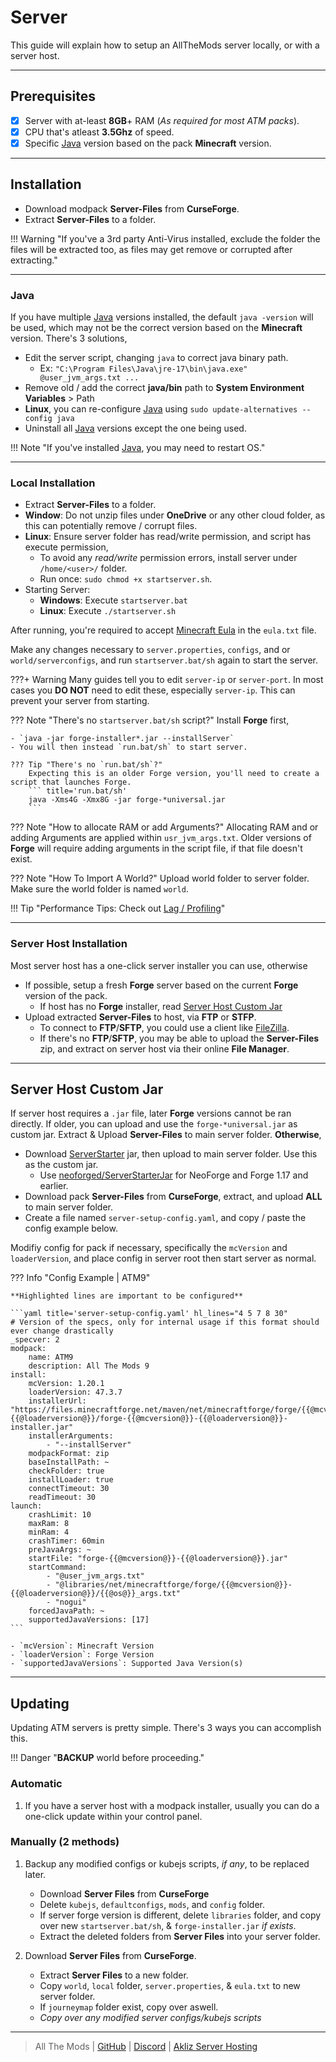 # Server

This guide will explain how to setup an AllTheMods server locally, or with a server host.

---

## Prerequisites

- [x] Server with at-least **8GB**+ RAM (_As required for most ATM packs_).
- [x] CPU that's atleast **3.5Ghz** of speed.
- [x] Specific [Java](../java.md) version based on the pack **Minecraft** version.

---

## Installation

- Download modpack **Server-Files** from **CurseForge**.
- Extract **Server-Files** to a folder.

!!! Warning "If you've a 3rd party Anti-Virus installed, exclude the folder the files will be extracted too, as files may get remove or corrupted after extracting."

---

### Java

If you have multiple [Java](../java.md) versions installed, the default `java -version` will be used, which may not be the correct version based on the **Minecraft** version. There's 3 solutions,

- Edit the server script, changing `java` to correct java binary path.
    - Ex: `"C:\Program Files\Java\jre-17\bin\java.exe" @user_jvm_args.txt ...`
- Remove old / add the correct **java/bin** path to **System Environment Variables** > Path
- **Linux**, you can re-configure [Java](../java.md) using `sudo update-alternatives --config java`
- Uninstall all [Java](../java.md) versions except the one being used.

!!! Note "If you've installed [Java](../java.md), you may need to restart OS."

--- 

### Local Installation

- Extract **Server-Files** to a folder.
- **Window**: Do not unzip files under **OneDrive** or any other cloud folder, as this can potentially remove / corrupt files.
- **Linux**: Ensure server folder has read/write permission, and script has execute permission,
    - To avoid any _read/write_ permission errors, install server under `/home/<user>/` folder.
    - Run once: `sudo chmod +x startserver.sh`.
- Starting Server: 
    - **Windows**: Execute `startserver.bat`
    - **Linux**: Execute `./startserver.sh`

After running, you're required to accept [Minecraft Eula](https://www.minecraft.net/en-us/eula) in the `eula.txt` file.

Make any changes necessary to `server.properties`, `configs`, and or `world/serverconfigs`, and run `startserver.bat/sh` again to start the server. 

???+ Warning
    Many guides tell you to edit `server-ip` or `server-port`. In most cases you **DO NOT** need to edit these, especially `server-ip`. This can prevent your server from starting.

??? Note "There's no `startserver.bat/sh` script?"
    Install **Forge** first,

    - `java -jar forge-installer*.jar --installServer`
    - You will then instead `run.bat/sh` to start server.

    ??? Tip "There's no `run.bat/sh`?"
        Expecting this is an older Forge version, you'll need to create a script that launches Forge.
        ``` title='run.bat/sh'
        java -Xms4G -Xmx8G -jar forge-*universal.jar
        ```

??? Note "How to allocate RAM or add Arguments?"
    Allocating RAM and or adding Arguments are applied within `usr_jvm_args.txt`. Older versions of **Forge** will require adding arguments in the script file, if that file doesn't exist.

??? Note "How To Import A World?"
    Upload world folder to server folder. Make sure the world folder is named `world`.

!!! Tip "Performance Tips: Check out [Lag / Profiling](../lag.md)"

---

### Server Host Installation

Most server host has a one-click server installer you can use, otherwise

- If possible, setup a fresh **Forge** server based on the current **Forge** version of the pack.
    - If host has no **Forge** installer, read [Server Host Custom Jar](#server-host-custom-jar)
- Upload extracted **Server-Files** to host, via **FTP** or **STFP**.
    - To connect to **FTP**/**SFTP**, you could use a client like [FileZilla](https://filezilla-project.org/).
    - If there's no **FTP**/**SFTP**, you may be able to upload the **Server-Files** zip, and extract on server host via their online **File Manager**.
 

---

## Server Host Custom Jar

If server host requires a `.jar` file, later **Forge** versions cannot be ran directly. If older, you can upload and use the `forge-*universal.jar` as custom jar. Extract & Upload **Server-Files** to main server folder. **Otherwise**,

- Download [ServerStarter](https://github.com/BloodyMods/ServerStarter/releases) jar, then upload to main server folder. Use this as the custom jar.
	- Use [neoforged/ServerStarterJar](https://github.com/neoforged/ServerStarterJar) for NeoForge and Forge 1.17 and earlier.
- Download pack **Server-Files** from **CurseForge**, extract, and upload **ALL** to main server folder.
- Create a file named `server-setup-config.yaml`, and copy / paste the config example below. 

Modifiy config for pack if necessary, specifically the `mcVersion` and `loaderVersion`, and place config in server root then start server as normal.

??? Info "Config Example | ATM9"

    **Highlighted lines are important to be configured**

    ```yaml title='server-setup-config.yaml' hl_lines="4 5 7 8 30"
    # Version of the specs, only for internal usage if this format should ever change drastically
    _specver: 2
    modpack:
        name: ATM9
        description: All The Mods 9
    install:
        mcVersion: 1.20.1
        loaderVersion: 47.3.7
        installerUrl: "https://files.minecraftforge.net/maven/net/minecraftforge/forge/{{@mcversion@}}-{{@loaderversion@}}/forge-{{@mcversion@}}-{{@loaderversion@}}-installer.jar"
        installerArguments:
            - "--installServer"
        modpackFormat: zip
        baseInstallPath: ~
        checkFolder: true
        installLoader: true
        connectTimeout: 30
        readTimeout: 30
    launch:
        crashLimit: 10
        maxRam: 8
        minRam: 4
        crashTimer: 60min
        preJavaArgs: ~
        startFile: "forge-{{@mcversion@}}-{{@loaderversion@}}.jar"
        startCommand:
            - "@user_jvm_args.txt"
            - "@libraries/net/minecraftforge/forge/{{@mcversion@}}-{{@loaderversion@}}/{{@os@}}_args.txt"
            - "nogui"
        forcedJavaPath: ~
        supportedJavaVersions: [17]
    ```

    - `mcVersion`: Minecraft Version
    - `loaderVersion`: Forge Version
    - `supportedJavaVersions`: Supported Java Version(s)

---

## Updating

Updating ATM servers is pretty simple. There's 3 ways you can accomplish this. 

!!! Danger "**BACKUP** world before proceeding."

### **Automatic**

1. If you have a server host with a modpack installer, usually you can do a one-click update within your control panel.

### **Manually** (2 methods)

1. Backup any modified configs or kubejs scripts, _if any_, to be replaced later.
    - Download **Server Files** from **CurseForge**
    - Delete `kubejs`, `defaultconfigs`, `mods`, and `config` folder.
    - If server forge version is different, delete `libraries` folder, and copy over new `startserver.bat/sh`, & `forge-installer.jar` _if exists_.
    - Extract the deleted folders from **Server Files** into your server folder.

2. Download **Server Files** from **CurseForge**.
    - Extract **Server Files** to a new folder.
    - Copy `world`, `local` folder, `server.properties`, & `eula.txt` to new server folder.
    - If `journeymap` folder exist, copy over aswell.
    - _Copy over any modified server configs/kubejs scripts_

---

> All The Mods | [GitHub](https://github.com/AllTheMods) | [Discord](https://discord.com/invite/allthemods) | [Akliz Server Hosting](https://www.akliz.net/allthemods)
